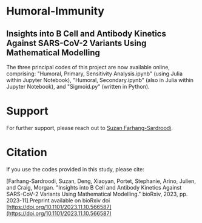# Humoral-Immunity
## Insights into B Cell and Antibody Kinetics Against SARS-CoV-2 Variants Using Mathematical Modelling

The three principal codes of this project are now available online, comprising: "Humoral, Primary, Sensitivity Analysis.ipynb" (using Julia within Jupyter Notebook), "Humoral, Secondary.ipynb" (also in Julia within Jupyter Notebook), and "Sigmoid.py" (written in Python).

# Support 
For further support, please reach out to [Suzan Farhang-Sardroodi](https://www.suzanfarhangsardroodi.com/).

# Citation 
If you use the codes provided in this study, please cite: 

[Farhang-Sardroodi, Suzan, Deng, Xiaoyan, Portet, Stephanie, Arino, Julien, and Craig, Morgan. "Insights into B Cell and Antibody Kinetics Against SARS-CoV-2 Variants Using Mathematical Modelling." bioRxiv, 2023, pp. 2023-11].Preprint available on bioRxiv doi [https://doi.org/10.1101/2023.11.10.566587](https://doi.org/10.1101/2023.11.10.566587)




